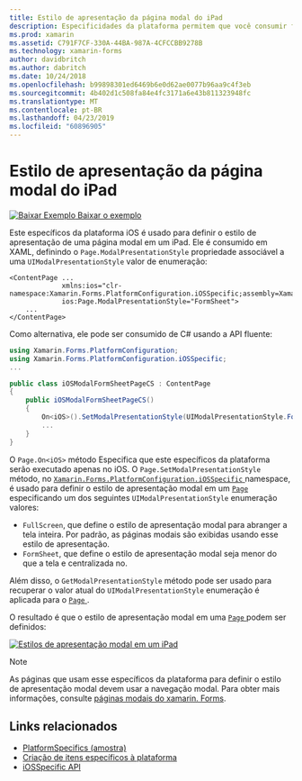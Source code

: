 ```yaml
---
title: Estilo de apresentação da página modal do iPad
description: Especificidades da plataforma permitem que você consumir funcionalidade só está disponível em uma plataforma específica, sem implementar renderizadores personalizados ou efeitos. Este artigo explica como utilizar os conjuntos de específico da plataforma iOS o estilo de apresentação de uma página modal em um iPad.
ms.prod: xamarin
ms.assetid: C791F7CF-330A-44BA-987A-4CFCCBB9278B
ms.technology: xamarin-forms
author: davidbritch
ms.author: dabritch
ms.date: 10/24/2018
ms.openlocfilehash: b99898301ed6469b6e0d62ae0077b96aa9c4f3eb
ms.sourcegitcommit: 4b402d1c508fa84e4fc3171a6e43b811323948fc
ms.translationtype: MT
ms.contentlocale: pt-BR
ms.lasthandoff: 04/23/2019
ms.locfileid: "60896905"
---
```

# <a name="ipad-modal-page-presentation-style"></a>Estilo de apresentação da página modal do iPad

[![Baixar Exemplo](~/media/shared/download.png) Baixar o exemplo](https://developer.xamarin.com/samples/xamarin-forms/userinterface/platformspecifics/)

Este específicos da plataforma iOS é usado para definir o estilo de apresentação de uma página modal em um iPad. Ele é consumido em XAML, definindo o `Page.ModalPresentationStyle` propriedade associável a uma `UIModalPresentationStyle` valor de enumeração:

```xaml
<ContentPage ...
             xmlns:ios="clr-namespace:Xamarin.Forms.PlatformConfiguration.iOSSpecific;assembly=Xamarin.Forms.Core"
             ios:Page.ModalPresentationStyle="FormSheet">
    ...
</ContentPage>
```

Como alternativa, ele pode ser consumido de C# usando a API fluente:

```csharp
using Xamarin.Forms.PlatformConfiguration;
using Xamarin.Forms.PlatformConfiguration.iOSSpecific;
...

public class iOSModalFormSheetPageCS : ContentPage
{
    public iOSModalFormSheetPageCS()
    {
        On<iOS>().SetModalPresentationStyle(UIModalPresentationStyle.FormSheet);
        ...
    }
}
```

O `Page.On<iOS>` método Especifica que este específicos da plataforma serão executado apenas no iOS. O `Page.SetModalPresentationStyle` método, no [ `Xamarin.Forms.PlatformConfiguration.iOSSpecific` ](xref:Xamarin.Forms.PlatformConfiguration.iOSSpecific) namespace, é usado para definir o estilo de apresentação modal em um [ `Page` ](xref:Xamarin.Forms.Page) especificando um dos seguintes `UIModalPresentationStyle` enumeração valores:

- `FullScreen`, que define o estilo de apresentação modal para abranger a tela inteira. Por padrão, as páginas modais são exibidas usando esse estilo de apresentação.
- `FormSheet`, que define o estilo de apresentação modal seja menor do que a tela e centralizada no.

Além disso, o `GetModalPresentationStyle` método pode ser usado para recuperar o valor atual do `UIModalPresentationStyle` enumeração é aplicada para o [ `Page` ](xref:Xamarin.Forms.Page).

O resultado é que o estilo de apresentação modal em uma [ `Page` ](xref:Xamarin.Forms.Page) podem ser definidos:

[![](page-presentation-style-images/modal-presentation-style-small.png "Estilos de apresentação modal em um iPad")](page-presentation-style-images/modal-presentation-style-large.png#lightbox "Modal estilos de apresentação em um iPad")

> [!NOTE]
> As páginas que usam esse específicos da plataforma para definir o estilo de apresentação modal devem usar a navegação modal. Para obter mais informações, consulte [páginas modais do xamarin. Forms](~/xamarin-forms/app-fundamentals/navigation/modal.md).

## <a name="related-links"></a>Links relacionados

- [PlatformSpecifics (amostra)](https://developer.xamarin.com/samples/xamarin-forms/userinterface/platformspecifics/)
- [Criação de itens específicos à plataforma](~/xamarin-forms/platform/platform-specifics/index.md#creating-platform-specifics)
- [iOSSpecific API](xref:Xamarin.Forms.PlatformConfiguration.iOSSpecific)

